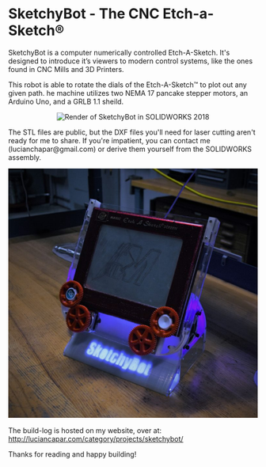 # SketchyBot - The CNC Etch-a-Sketch®
SketchyBot is a computer numerically controlled Etch-A-Sketch. It's designed to introduce it’s viewers to modern control systems, like the ones found in CNC Mills and 3D Printers. 

This robot is able to rotate the dials of the Etch-A-Sketch™ to plot out any given path. he machine utilizes two NEMA 17 pancake stepper motors, an Arduino Uno, and a GRLB 1.1 sheild.<p align="center">
  <img alt="Render of SketchyBot in SOLIDWORKS 2018" src="https://github.com/lucian151/SketchyBot---The-CNC-Etch-a-Sketch-/blob/master/FinalRender.png?raw=true">
</p>
The STL files are public, but the DXF files you'll need for laser cutting aren't ready for me to share. If you're impatient, you can contact me (lucianchapar@gmail.com) or derive them yourself from the SOLIDWORKS assembly.

<p align="center">
<img width="600" alt="Photo of assembled robot" src="https://github.com/lucian151/SketchyBot/blob/master/Pics/SketchyBot-altangle.jpg">
</p>

The build-log is hosted on my website, over at: http://luciancapar.com/category/projects/sketchybot/

Thanks for reading and happy building!
